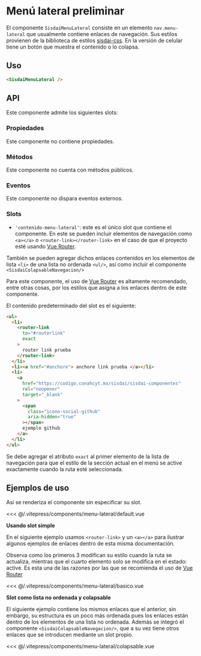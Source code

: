 <script setup>
import EjemploDefault from "../../.vitepress/components/menu-lateral/default.vue";
import EjemploBasico from "../../.vitepress/components/menu-lateral/basico.vue";
import EjemploColapsable from "../../.vitepress/components/menu-lateral/colapsable.vue";
</script>

# Menú lateral <span class="etiqueta">preliminar</span>

El componente `SisdaiMenuLateral` consiste en un elemento `nav.menu-lateral` que usualmente contiene enlaces de navegación. Sus estilos provienen de la biblioteca de estilos [sisdai-css](https://codigo.conahcyt.mx/sisdai/sisdai-css). En la versión de celular tiene un botón que muestra el contenido o lo colapsa.

<section id="uso">

## Uso

```html
<SisdaiMenuLateral />
```

</section>

<!-- <menu-lateral-basico/> -->
<EjemploBasico />

<section id="api">

## API

Este componente admite los siguientes slots:

### Propiedades

Este componente no contiene propiedades.

### Métodos

Este componente no cuenta con métodos públicos.

### Eventos

Este componente no dispara eventos externos.

### Slots

- `'contenido-menu-lateral'`: este es el único slot que contiene el componente. En este se pueden incluir elementos de navegación como `<a></a>` o `<router-link></router-link>` en el caso de que el proyecto esté usando [Vue Router](https://router.vuejs.org/).

También se pueden agregar dichos enlaces contenidos en los elementos de lista `<li>` de una lista no ordenada `<ul/>`, así como incluir el componente `<SisdaiColapsableNavegacion/>`

Para este componente, el uso de
[Vue Router](https://router.vuejs.org/) es altamente recomendado, entre otras cosas, por los estilos que asigna a los enlaces dentro de este componente.

El contenido predeterminado del slot es el siguiente:

```html
<ul>
  <li>
    <router-link
      to="#routerlink"
      exact
    >
      router link prueba
    </router-link>
  </li>
  <li><a href="#anchore"> anchore link prueba </a></li>
  <li>
    <a
      href="https://codigo.conahcyt.mx/sisdai/sisdai-componentes"
      rel="noopener"
      target="_blank"
    >
      <span
        class="icono-social-github"
        aria-hidden="true"
      ></span>
      ejemplo github
    </a>
  </li>
</ul>
```

Se debe agregar el atributo `exact` al primer elemento de la lista de navegación para que el estilo de la sección actual en el menú se active exactamente cuando la ruta esté seleccionada.

</section>

<section id="ejemplos">

## Ejemplos de uso

Así se renderiza el componente sin especificar su slot.

<!-- <utils-ejemplo-doc ruta="menu-lateral/default.vue"/> -->
<EjemploDefault />
<<< @/.vitepress/components/menu-lateral/default.vue

**Usando slot simple**

En el siguiente ejemplo usamos `<router-link>` y un `<a></a>` para ilustrar algunos ejemplos de enlaces dentro de esta misma documentación.

Observa como los primeros 3 modifican su estilo cuando la ruta se actualiza, mientras que el cuarto elemento solo se modifica en el estado: active. Es esta una de las razones por las que se recomienda el uso de
[Vue Router](https://router.vuejs.org/)

<!-- <utils-ejemplo-doc ruta="menu-lateral/basico.vue"/> -->
<EjemploBasico />
<<< @/.vitepress/components/menu-lateral/basico.vue

**Slot como lista no ordenada y colapsable**

El siguiente ejemplo contiene los mismos enlaces que el anterior, sin embargo, su estructura es un poco más ordenada pues los enlaces están dentro de los elementos de una lista no ordenada. Además se integró el componente `<SisdaiColapsableNavegacion/>`, que a su vez tiene otros enlaces que se introducen mediante un slot propio.

<!-- <utils-ejemplo-doc ruta="menu-lateral/colapsable.vue"/> -->
<EjemploColapsable />
<<< @/.vitepress/components/menu-lateral/colapsable.vue

</section>

